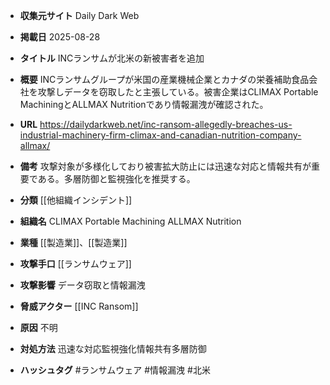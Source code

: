 - **収集元サイト**
Daily Dark Web

- **掲載日**
2025-08-28

- **タイトル**
INCランサムが北米の新被害者を追加

- **概要**
INCランサムグループが米国の産業機械企業とカナダの栄養補助食品会社を攻撃しデータを窃取したと主張している。被害企業はCLIMAX Portable MachiningとALLMAX Nutritionであり情報漏洩が確認された。

- **URL**
https://dailydarkweb.net/inc-ransom-allegedly-breaches-us-industrial-machinery-firm-climax-and-canadian-nutrition-company-allmax/

- **備考**
攻撃対象が多様化しており被害拡大防止には迅速な対応と情報共有が重要である。多層防御と監視強化を推奨する。

- **分類**
[[他組織インシデント]]

- **組織名**
CLIMAX Portable Machining ALLMAX Nutrition

- **業種**
[[製造業]]、[[製造業]]

- **攻撃手口**
[[ランサムウェア]]

- **攻撃影響**
データ窃取と情報漏洩

- **脅威アクター**
[[INC Ransom]]

- **原因**
不明

- **対処方法**
迅速な対応監視強化情報共有多層防御

- **ハッシュタグ**
#ランサムウェア #情報漏洩 #北米
